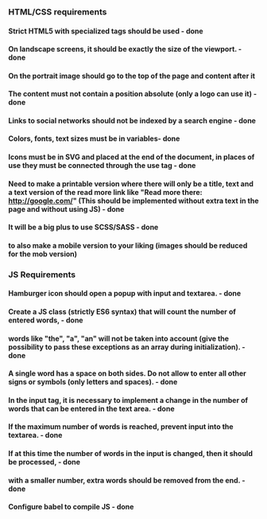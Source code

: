 ### HTML/CSS requirements


#### Strict HTML5 with specialized tags should be used - done
#### On landscape screens, it should be exactly the size of the viewport. - done
#### On the portrait image should go to the top of the page and content after it
#### The content must not contain a position absolute (only a logo can use it) - done
#### Links to social networks should not be indexed by a search engine - done
#### Colors, fonts, text sizes must be in variables- done
#### Icons must be in SVG and placed at the end of the document, in places of use they must be connected through the use tag - done
#### Need to make a printable version where there will only be a title, text and a text version of the read more link like "Read more there: http://google.com/" (This should be implemented without extra text in the page and without using JS) - done

#### It will be a big plus to use SCSS/SASS  - done
#### to also make a mobile version to your liking (images should be reduced for the mob version)




### JS Requirements

#### Hamburger icon should open a popup with input and textarea. - done
#### Create a JS class (strictly ES6 syntax) that will count the number of entered words,  - done
#### words like "the", "a", "an" will not be taken into account (give the possibility to pass these exceptions as an array during initialization). - done 
#### A single word has a space on both sides. Do not allow to enter all other signs or symbols (only letters and spaces). - done

#### In the input tag, it is necessary to implement a change in the number of words that can be entered in the text area. - done 
#### If the maximum number of words is reached, prevent input into the textarea.  - done
#### If at this time the number of words in the input is changed, then it should be processed, - done
#### with a smaller number, extra words should be removed from the end.  - done
#### Configure babel to compile JS - done